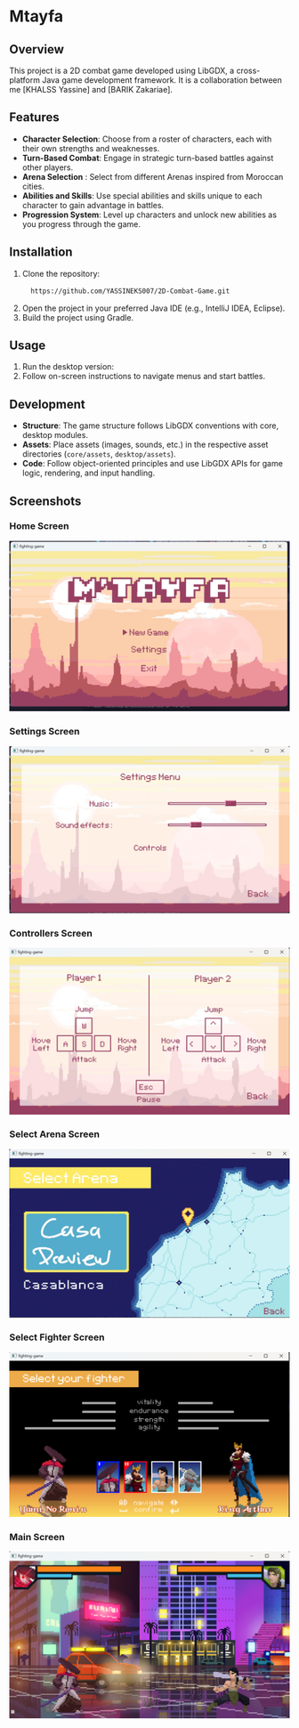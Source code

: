 # Mtayfa

## Overview

This project is a 2D combat game developed using LibGDX, a cross-platform Java game development framework. It is a
collaboration between me [KHALSS Yassine] and [BARIK Zakariae].

## Features

- **Character Selection**: Choose from a roster of characters, each with their own strengths and weaknesses.
- **Turn-Based Combat**: Engage in strategic turn-based battles against other players.
- **Arena Selection** : Select from different Arenas inspired from Moroccan cities.
- **Abilities and Skills**: Use special abilities and skills unique to each character to gain advantage in battles.
- **Progression System**: Level up characters and unlock new abilities as you progress through the game.

## Installation

1. Clone the repository:
     ```sh
       https://github.com/YASSINEKS007/2D-Combat-Game.git
2. Open the project in your preferred Java IDE (e.g., IntelliJ IDEA, Eclipse).
3. Build the project using Gradle.

## Usage

1. Run the desktop version:
2. Follow on-screen instructions to navigate menus and start battles.

## Development

- **Structure**: The game structure follows LibGDX conventions with core, desktop modules.
- **Assets**: Place assets (images, sounds, etc.) in the respective asset
  directories (`core/assets`, `desktop/assets`).
- **Code**: Follow object-oriented principles and use LibGDX APIs for game logic, rendering, and input handling.

## Screenshots

### Home Screen
![Home Page](imgs/home.png)

### Settings Screen
![Settings Page](imgs/settings.png)

### Controllers Screen
![Controllers Page](imgs/controlls.png)

### Select Arena Screen
![Map Page](imgs/map.png)

### Select Fighter Screen
![Select Fighter Page](imgs/select-fighter.png)

### Main Screen
![Main Page](imgs/main.png)
